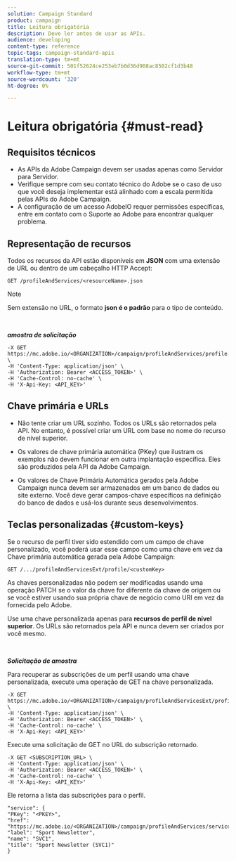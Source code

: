 ```yaml
---
solution: Campaign Standard
product: campaign
title: Leitura obrigatória
description: Deve ler antes de usar as APIs.
audience: developing
content-type: reference
topic-tags: campaign-standard-apis
translation-type: tm+mt
source-git-commit: 501f52624ce253eb7b0d36d908ac8502cf1d3b48
workflow-type: tm+mt
source-wordcount: '320'
ht-degree: 0%

---
```



# Leitura obrigatória {#must-read}

## Requisitos técnicos

* As APIs da Adobe Campaign devem ser usadas apenas como Servidor para Servidor.
* Verifique sempre com seu contato técnico do Adobe se o caso de uso que você deseja implementar está alinhado com a escala permitida pelas APIs do Adobe Campaign.
* A configuração de um acesso AdobeIO requer permissões específicas, entre em contato com o Suporte ao Adobe para encontrar qualquer problema.

## Representação de recursos

Todos os recursos da API estão disponíveis em **JSON** com uma extensão de URL ou dentro de um cabeçalho HTTP Accept:

`GET /profileAndServices/<resourceName>.json`

>[!NOTE]
>
>Sem extensão no URL, o formato **json é o padrão** para o tipo de conteúdo.

<br/>

***amostra de solicitação***

```
-X GET https://mc.adobe.io/<ORGANIZATION>/campaign/profileAndServices/profile.json \
-H 'Content-Type: application/json' \
-H 'Authorization: Bearer <ACCESS_TOKEN>' \
-H 'Cache-Control: no-cache' \
-H 'X-Api-Key: <API_KEY>'
```

## Chave primária e URLs

* Não tente criar um URL sozinho. Todos os URLs são retornados pela API. No entanto, é possível criar um URL com base no nome do recurso de nível superior.

* Os valores de chave primária automática (PKey) que ilustram os exemplos não devem funcionar em outra implantação específica. Eles são produzidos pela API da Adobe Campaign.

* Os valores de Chave Primária Automática gerados pela Adobe Campaign nunca devem ser armazenados em um banco de dados ou site externo. Você deve gerar campos-chave específicos na definição do banco de dados e usá-los durante seus desenvolvimentos.

## Teclas personalizadas {#custom-keys}

Se o recurso de perfil tiver sido estendido com um campo de chave personalizado, você poderá usar esse campo como uma chave em vez da Chave primária automática gerada pela Adobe Campaign:

`GET /.../profileAndServicesExt/profile/<customKey>`

As chaves personalizadas não podem ser modificadas usando uma operação PATCH se o valor da chave for diferente da chave de origem ou se você estiver usando sua própria chave de negócio como URI em vez da fornecida pelo Adobe.

Use uma chave personalizada apenas para **recursos de perfil de nível superior**. Os URLs são retornados pela API e nunca devem ser criados por você mesmo.

<br/>

***Solicitação de amostra***

Para recuperar as subscrições de um perfil usando uma chave personalizada, execute uma operação de GET na chave personalizada.

```
-X GET https://mc.adobe.io/<ORGANIZATION>/campaign/profileAndServicesExt/profile/<customKey> \
-H 'Content-Type: application/json' \
-H 'Authorization: Bearer <ACCESS_TOKEN>' \
-H 'Cache-Control: no-cache' \
-H 'X-Api-Key: <API_KEY>'
```

Execute uma solicitação de GET no URL do subscrição retornado.

```
-X GET <SUBSCRIPTION_URL> \
-H 'Content-Type: application/json' \
-H 'Authorization: Bearer <ACCESS_TOKEN>' \
-H 'Cache-Control: no-cache' \
-H 'X-Api-Key: <API_KEY>'
```

Ele retorna a lista das subscrições para o perfil.

```
"service": {
"PKey": "<PKEY>",
"href": "https://mc.adobe.io/<ORGANIZATION>/campaign/profileAndServices/service/<PKEY>",
"label": "Sport Newsletter",
"name": "SVC1",
"title": "Sport Newsletter (SVC1)"
}
```
